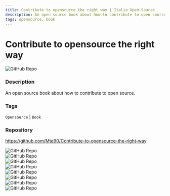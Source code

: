 ```yaml
---
title: Contribute to opensource the right way | Italia Open-Source
description: An open source book about how to contribute to open source.
tags: opensource, book
---
```



# Contribute to opensource the right way

![GitHub Repo](https://img.shields.io/static/v1?label=category&message=opensources&color=green)

### Description

An open source book about how to contribute to open source.

### Tags

`Opensource` | `Book`

### Repository

https://github.com/Mte90/Contribute-to-opensource-the-right-way

![GitHub Repo](https://img.shields.io/github/stars/Mte90/Contribute-to-opensource-the-right-way?style=social)<br />![GitHub Repo](https://img.shields.io/github/forks/Mte90/Contribute-to-opensource-the-right-way?style=social)<br />![GitHub Repo](https://img.shields.io/github/v/tag/Mte90/Contribute-to-opensource-the-right-way?style=social)<br />![GitHub Repo](https://img.shields.io/github/contributors/Mte90/Contribute-to-opensource-the-right-way)<br />![GitHub Repo](https://img.shields.io/github/issues-pr/Mte90/Contribute-to-opensource-the-right-way)<br />![GitHub Repo](https://img.shields.io/github/issues/Mte90/Contribute-to-opensource-the-right-way)<br />![GitHub Repo](https://img.shields.io/github/license/Mte90/Contribute-to-opensource-the-right-way)<br />![GitHub Repo](https://img.shields.io/github/last-commit/Mte90/Contribute-to-opensource-the-right-way)<br />